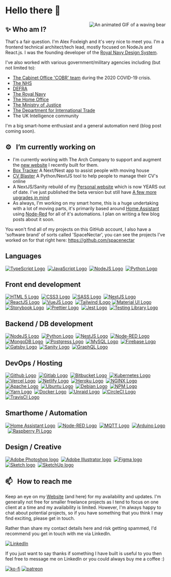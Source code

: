 # Hello there 👋

<img src="https://64.media.tumblr.com/0ef26c834a36d71b5bd10b4bd74ba9c3/tumblr_nbp5mwGYVT1ruw1vso2_250.gif" alt="An animated GIF of a waving bear" align="right" />

## ✨ Who am I? 

That's a fair question. I'm Alex Foxleigh and it's very nice to meet you. I'm a frontend technical architect/tech lead, mostly focused on NodeJs and React.js. I was the founding developer of the [Royal Navy Design System](https://storybook.design-system.navy.digital.mod.uk/?path=/docs/getting-started--docs). 

I've also worked with various government/military agencies including (but not limited to):

- [The Cabinet Office 'COBR' team](https://www.instituteforgovernment.org.uk/explainers/cobr-cobra) during the 2020 COVID-19 crisis.
- [The NHS](https://www.nhs.uk/)
- [DEFRA](https://www.defra.gov.uk/)
- [The Royal Navy](https://www.royalnavy.mod.uk/)
- [The Home Office](https://www.homeoffice.gov.uk/)
- [The Ministry of Justice](https://www.justice.gov.uk/)
- [The Department for International Trade](https://www.trade.gov.uk/)
- The UK Intelligence community

I'm a big smart-home enthusiast and a general automation nerd (blog post coming soon).

## ⚙️ &nbsp; I’m currently working on

- I'm currently working with The Arch Company to support and augment the [new website](https://www.thearchco.com/) I recently built for them.
- [Box Tracker](https://github.com/spacenectar/box-tracker) A Next/Nest app to assist people with moving house
- [CV Blaster](https://github.com/foxleigh81/cv-blaster) A Python/NextJS tool to help people to manage their CV's online
- A NextJS/Sanity rebuild of my [Personal website](http://www.alexfoxleigh.com) which is now YEARS out of date. I've just published the beta version but still have [A few more upgrades in mind](https://github.com/foxleigh81/portfolio/issues)
- As always, I'm working on my smart home, this is a huge undertaking with a lot of moving parts, it's primarily based around [Home Assistant](https://home-assistant.io) using [Node-Red](https://nodered.org) for all of it's automations. I plan on writing a few blog posts about it soon.

You won't find all of my projects on this GitHub account, I also have a 'software brand' of sorts called 'SpaceNectar', you can see the projects I've worked on for that right here: https://github.com/spacenectar

## Languages

[![TypeScript Logo](https://img.shields.io/badge/TypeScript-3178C6?style=for-the-badge&logo=TypeScript&logoColor=white)](https://www.typescriptlang.org/)&nbsp;
[![JavaScript Logo](https://img.shields.io/badge/JavaScript-333333?style=for-the-badge&logo=JavaScript&logoColor=F7DF1E)](https://www.javascript.com/)&nbsp;
[![NodeJS Logo](https://img.shields.io/badge/NODE.JS-339933?style=for-the-badge&logo=Node.js&logoColor=white)](https://nodejs.org/en/)&nbsp;
[![Python Logo](https://img.shields.io/badge/python-3776AB?style=for-the-badge&logo=Python&logoColor=white)](https://nodejs.org/en/)&nbsp;

## Front end development

[![HTML 5 Logo](https://img.shields.io/badge/HTML5-E34F26?style=for-the-badge&logo=HTML5&logoColor=white)](https://html.spec.whatwg.org/multipage/)&nbsp;
[![CSS3 Logo](https://img.shields.io/badge/CSS3-1572B6?style=for-the-badge&logo=CSS3&logoColor=white)](https://www.w3.org/Style/CSS/Overview.en.html)&nbsp;
[![SASS Logo](https://img.shields.io/badge/SASS-CC6699?style=for-the-badge&logo=SASS&logoColor=white)](https://sass-lang.com/)&nbsp;
[![NextJS Logo](https://img.shields.io/badge/Next.JS-000000?style=for-the-badge&logo=Next.JS&logoColor=white)](https://nextjs.org/)&nbsp;
[![ReactJS Logo](https://img.shields.io/badge/React.js-333?style=for-the-badge&logo=React&logoColor=61DAFB)](https://reactjs.org/)&nbsp;
[![VueJS Logo](https://img.shields.io/badge/Vue.js-4FC08D?style=for-the-badge&logo=Vue.JS&logoColor=white)](https://vuejs.org/)&nbsp;
[![Tailwind lLogo](https://img.shields.io/badge/tailwind-06B6D4?style=for-the-badge&logo=tailwindcss&logoColor=white)](https://tailwindcss.com/)
[![Material UI Logo](https://img.shields.io/badge/material&nbsp;ui-007fff?style=for-the-badge&logo=mui&logoColor=white)](https://nodejs.org/en/)&nbsp;
[![Storybook Logo](https://img.shields.io/badge/Storybook-FF4785?style=for-the-badge&logo=Storybook&logoColor=white)](https://reactjs.org/)&nbsp;
[![Prettier Logo](https://img.shields.io/badge/PRETTIER-333?style=for-the-badge&logo=prettier&logoColor=F7B93E)](https://prettier.io/)&nbsp;
[![Jest Logo](https://img.shields.io/badge/Jest-C21325?style=for-the-badge&logo=jest&logoColor=white)](https://jestjs.io/)&nbsp;
[![Testing Library Logo](https://img.shields.io/badge/testing&nbsp;library-E33332?style=for-the-badge&logo=testinglibrary&logoColor=white)](https://testing-library.com/)&nbsp;

## Backend / DB development

[![NodeJS Logo](https://img.shields.io/badge/NODE.JS-339933?style=for-the-badge&logo=Node.js&logoColor=white)](https://nodejs.org/en/)&nbsp;
[![Python Logo](https://img.shields.io/badge/python-3776AB?style=for-the-badge&logo=Python&logoColor=white)](https://nodejs.org/en/)&nbsp;
[![NestJS Logo](https://img.shields.io/badge/nestjs-E0234E?style=for-the-badge&logo=NestJS&logoColor=white)](https://nestjs.com)&nbsp;
[![Node-RED Logo](https://img.shields.io/badge/node&#8211;red-8F0000?style=for-the-badge&logo=nodered&logoColor=white)](https://nodered.org/)&nbsp;
[![MongoDB Logo](https://img.shields.io/badge/MONGODB-47A248?style=for-the-badge&logo=mongodb&logoColor=white)](https://www.mongodb.com/)&nbsp;
[![Postgress Logo](https://img.shields.io/badge/PostgreSQL-4169E1?style=for-the-badge&logo=PostgreSQL&logoColor=white)](https://www.postgresql.org/)&nbsp;
[![MySQL Logo](https://img.shields.io/badge/mysql-4479A1?style=for-the-badge&logo=mysql&logoColor=white)](https://www.mysql.com/)&nbsp;
[![Firebase Logo](https://img.shields.io/badge/firebase-333?style=for-the-badge&logo=firebase&logoColor=FFCA28)](https://firebase.google.com/?gclsrc=ds&gclsrc=ds)&nbsp;
[![Gatsby Logo](https://img.shields.io/badge/Gatsby-663399?style=for-the-badge&logo=gatsby&logoColor=white)](https://www.gatsbyjs.com/)&nbsp;
[![Sanity Logo](https://img.shields.io/badge/sanity-F03E2F?style=for-the-badge&logo=sanity&logoColor=white)](https://www.sanity.io/)&nbsp;
[![GraphQL Logo](https://img.shields.io/badge/GraphQL-E10098?style=for-the-badge&logo=GraphQL&logoColor=white)](https://graphql.org/)&nbsp;

## DevOps / Hosting

[![Github Logo](https://img.shields.io/badge/github-181717?style=for-the-badge&logo=github&logoColor=white)](https://www.github.com/)&nbsp;
[![Gitlab Logo](https://img.shields.io/badge/gitlab-555?style=for-the-badge&logo=GitLab&logoColor=FCA121)](https://www.gitlab.com/)&nbsp;
[![Bitbucket Logo](https://img.shields.io/badge/bitbucket-0052CC?style=for-the-badge&logo=bitbucket&logoColor=white)](https://www.bitbucket.org/)&nbsp;
[![Kubernetes Logo](https://img.shields.io/badge/kubernetes-326CE5?style=for-the-badge&logo=kubernetes&logoColor=white)](https://kubernetes.io/)&nbsp;
[![Vercel Logo](https://img.shields.io/badge/vercel-333333?style=for-the-badge&logo=vercel&logoColor=white)](https://www.netlify.com/)&nbsp;
[![Netlify Logo](https://img.shields.io/badge/netlify-00C7B7?style=for-the-badge&logo=netlify&logoColor=white)](https://www.netlify.com/)&nbsp;
[![Heroku Logo](https://img.shields.io/badge/heroku-430098?style=for-the-badge&logo=heroku&logoColor=white)](https://www.heroku.com/)&nbsp;
[![NGINX Logo](https://img.shields.io/badge/nginx-009639?style=for-the-badge&logo=nginx&logoColor=white)](https://www.nginx.com/)&nbsp;
[![Apache Logo](https://img.shields.io/badge/apache-D22128?style=for-the-badge&logo=apache&logoColor=white)](https://www.apache.org/)&nbsp;
[![Ubuntu Logo](https://img.shields.io/badge/ubuntu-E95420?style=for-the-badge&logo=ubuntu&logoColor=white)](https://ubuntu.com/)&nbsp;
[![Debian Logo](https://img.shields.io/badge/debian-A81D33?style=for-the-badge&logo=debian&logoColor=white)](https://www.debian.org/)&nbsp;
[![NPM Logo](https://img.shields.io/badge/NPM-CB3837?style=for-the-badge&logo=NPM&logoColor=white)](https://www.npmjs.com/)&nbsp;
[![Yarn Logo](https://img.shields.io/badge/YARN-2188b6?style=for-the-badge&logo=Yarn&logoColor=white)](https://yarnpkg.com/)&nbsp;
[![Docker Logo](https://img.shields.io/badge/docker-2496ED?style=for-the-badge&logo=docker&logoColor=white)](https://www.npmjs.com/)&nbsp;
[![Unraid Logo](https://img.shields.io/badge/unraid-333?style=for-the-badge&logo=unraid&logoColor=F15A2C)](https://unraid.net/)&nbsp;
[![CircleCI Logo](https://img.shields.io/badge/CircleCI-343434?style=for-the-badge&logo=circleci&logoColor=white)](https://circleci.com/)&nbsp;
[![TravisCI Logo](https://img.shields.io/badge/TravisCI-3EAAAF?style=for-the-badge&logo=travis&logoColor=white)](https://www.travis-ci.com/)&nbsp;


## Smarthome / Automation

[![Home Assistant Logo](https://img.shields.io/badge/home&nbsp;assistant-41BDF5?style=for-the-badge&logo=homeassistant&logoColor=white)](https://nodered.org/)&nbsp;
[![Node-RED Logo](https://img.shields.io/badge/node&#8211;red-8F0000?style=for-the-badge&logo=nodered&logoColor=white)](https://nodered.org/)&nbsp;
[![MQTT Logo](https://img.shields.io/badge/MQTT-660066?style=for-the-badge&logo=EclipseMosquitto&logoColor=white)](https://mqtt.org/)&nbsp;
[![Arduino Logo](https://img.shields.io/badge/arduino-00979D?style=for-the-badge&logo=arduino&logoColor=white)](https://www.arduino.cc/)&nbsp;
[![Raspberry Pi Logo](https://img.shields.io/badge/raspberry&nbsp;pi-A22846?style=for-the-badge&logo=raspberrypi&logoColor=white)](https://www.raspberrypi.org/)&nbsp;

## Design / Creative

[![Adobe Photoshop logo](https://img.shields.io/badge/adobe&nbsp;photoshop-31a8ff?style=for-the-badge&logo=adobephotoshop&logoColor=white)](https://www.adobe.com/uk/products/photoshop.html)&nbsp;
[![Adobe Illustrator logo](https://img.shields.io/badge/adobe&nbsp;illustrator-ff9a00?style=for-the-badge&logo=adobeillustrator&logoColor=white)](https://www.adobe.com/uk/products/illustrator.html/)&nbsp;
[![Figma logo](https://img.shields.io/badge/figma-f24e2e?style=for-the-badge&logo=figma&logoColor=white)](https://www.figma.com/)&nbsp;
[![Sketch logo](https://img.shields.io/badge/sketch-333?style=for-the-badge&logo=sketch&logoColor=f7b500)](https://www.sketch.com/)&nbsp;
[![SketchUp logo](https://img.shields.io/badge/sketchup-005f9e?style=for-the-badge&logo=sketchup&logoColor=white)](https://www.sketchup.com/)&nbsp;



## 📫 &nbsp; How to reach me

 Keep an eye on my [Website](https://www.alexfoxleigh.com/) (and here) for my availability and updates. I'm generally not free for smaller freelance projects as I tend to focus on one client at a time and my availability is limited. However, I'm always happy to chat about potential projects, so if you have something that you think I may find exciting, please get in touch.

Rather than share my contact details here and risk getting spammed, I'd recommend you get in touch with me via LinkedIn.

[![LinkedIn](https://img.shields.io/badge/LinkedIn-0A66C2?style=for-the-badge&logo=LinkedIn&logoColor=white)](https://www.linkedin.com/in/alexfoxleigh/)

If you just want to say thanks if something I have built is useful to you then feel free to message me on LinkedIn or you could always buy me a coffee :)

[![ko-fi](https://img.shields.io/badge/-KoFi-FF5E5B?style=for-the-badge&logo=ko-fi&logoColor=white)](https://ko-fi.com/I3I21FRCN)
[![patreon](https://img.shields.io/badge/patreon-000000?style=for-the-badge&logo=patreon&logoColor=white)](https://www.patreon.com/spacenectar)
